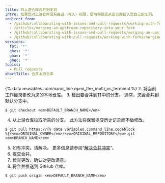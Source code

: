 ```yaml
---
title: 将上游仓库合并到复刻
intro: 如果您对上游仓库没有推送（写入）权限，便可将提交从该仓库拉入您自己的复刻。
redirect_from:
  - /github/collaborating-with-issues-and-pull-requests/working-with-forks/merging-an-upstream-repository-into-your-fork
  - /articles/merging-an-upstream-repository-into-your-fork
  - /github/collaborating-with-issues-and-pull-requests/merging-an-upstream-repository-into-your-fork
  - /github/collaborating-with-pull-requests/working-with-forks/merging-an-upstream-repository-into-your-fork
versions:
  fpt: '*'
  ghes: '*'
  ghae: '*'
  ghec: '*'
topics:
  - Pull requests
shortTitle: 合并上游仓库
---
```


{% data reusables.command_line.open_the_multi_os_terminal %}
2. 将当前工作目录更改为您的本地仓库。
3. 检出要合并到其中的分支。 通常，您会合并到默认分支中。
  ```shell
  $ git checkout <em>DEFAULT_BRANCH_NAME</em>
  ```
4. 从上游仓库拉取所需的分支。 此方法将保留提交历史记录而不做修改。
  ```shell
  $ git pull https://{% data variables.command_line.codeblock %}/<em>ORIGINAL_OWNER</em>/<em>ORIGINAL_REPOSITORY</em>.git <em>BRANCH_NAME</em>
  ```
5. 如有冲突，请解决。 更多信息请参阅“[解决合并冲突](/github/collaborating-with-pull-requests/addressing-merge-conflicts)”。
6. 提交合并。
7. 检查更改，确认对更改满意。
8. 将合并推送到 GitHub 仓库。
  ```shell
  $ git push origin <em>DEFAULT_BRANCH_NAME</em>
  ```
